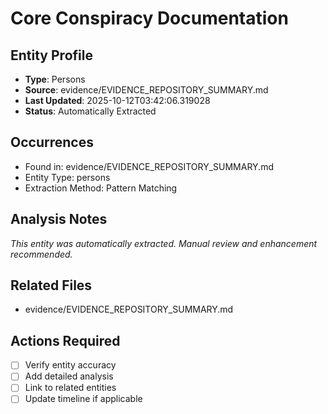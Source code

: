 # Core Conspiracy Documentation

## Entity Profile
- **Type**: Persons
- **Source**: evidence/EVIDENCE_REPOSITORY_SUMMARY.md
- **Last Updated**: 2025-10-12T03:42:06.319028
- **Status**: Automatically Extracted

## Occurrences
- Found in: evidence/EVIDENCE_REPOSITORY_SUMMARY.md
- Entity Type: persons
- Extraction Method: Pattern Matching

## Analysis Notes
*This entity was automatically extracted. Manual review and enhancement recommended.*

## Related Files
- evidence/EVIDENCE_REPOSITORY_SUMMARY.md

## Actions Required
- [ ] Verify entity accuracy
- [ ] Add detailed analysis
- [ ] Link to related entities
- [ ] Update timeline if applicable
